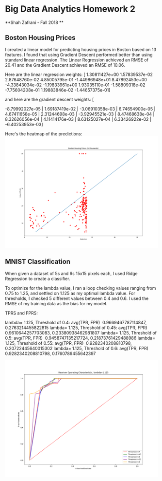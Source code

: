 # Big Data Analytics Homework 2

**Shah Zafrani - Fall 2018 **

## Boston Housing Prices

I created a linear model for predicting housing prices in Boston based on 13 features. I found that using Gradient Descent performed better than using standard linear regression. The Linear Regression achieved an RMSE of 20.41 and the Gradient Descent achieved an RMSE of 10.06. 

Here are the linear regression weights: [ 1.30811427e+00  1.57839537e-02  2.87648760e-02  4.85005795e-01
 -1.44986948e+01  8.47892453e+00 -4.33843034e-02 -1.19833961e+00
  1.93035110e-01 -1.58809318e-02 -7.75604208e-01  1.19883846e-02
 -1.44657375e-01]

and here are the gradient descent weights: [

-8.79992027e-05 | 1.69187419e-02 | -3.06910358e-03  | 6.74654900e-05 |
  4.67411658e-05  | 2.31244698e-03 | -3.92945521e-03  | 8.47468638e-04 |
  8.32626056e-04  | 4.11414176e-03   | 8.63125027e-04 | 6.33426922e-02 |
 -6.40253953e-03]

Here's the heatmap of the predictions: 
![pred_vs_ground_truth](./pred_vs_ground_truth.png)

## MNIST Classification

When given a dataset of 5s and 6s 15x15 pixels each, I used Ridge Regression to create a classifier. 

To optimize for the lambda value, I ran a loop checking values ranging from 0.75 to 1.25, and settled on 1.125 as my optimal lambda value. For thresholds, I checked 5 different values between 0.4 and 0.6. I used the RMSE of my training data as the bias for my model. 

TPRS and FPRS: 

lambda= 1.125, Threshold of 0.4: avg(TPR, FPR)
​	 0.9669467787114847, 0.2763214455822815
lambda= 1.125, Threshold of 0.45: avg(TPR, FPR)
​	 0.9610644257703083, 0.23380938462981807
lambda= 1.125, Threshold of 0.5: avg(TPR, FPR)
​	 0.9458747135217724, 0.21873761429488986
lambda= 1.125, Threshold of 0.55: avg(TPR, FPR)
​	 0.9282340208810798, 0.20722445640015302
lambda= 1.125, Threshold of 0.6: avg(TPR, FPR)
​	 0.9282340208810798, 0.1760789455642397

![roc_1.125](../mnistClassification/roc_1.125.png)
